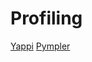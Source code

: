 # Profiling

[Yappi](https://github.com/sumerc/yappi)
[Pympler](https://pythonhosted.org/Pympler/index.html)
